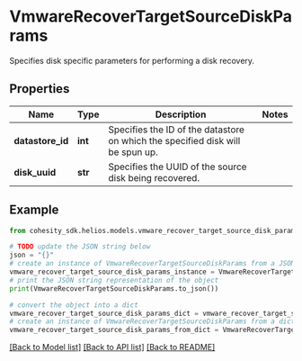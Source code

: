 # VmwareRecoverTargetSourceDiskParams

Specifies disk specific parameters for performing a disk recovery.

## Properties

Name | Type | Description | Notes
------------ | ------------- | ------------- | -------------
**datastore_id** | **int** | Specifies the ID of the datastore on which the specified disk will be spun up. | 
**disk_uuid** | **str** | Specifies the UUID of the source disk being recovered. | 

## Example

```python
from cohesity_sdk.helios.models.vmware_recover_target_source_disk_params import VmwareRecoverTargetSourceDiskParams

# TODO update the JSON string below
json = "{}"
# create an instance of VmwareRecoverTargetSourceDiskParams from a JSON string
vmware_recover_target_source_disk_params_instance = VmwareRecoverTargetSourceDiskParams.from_json(json)
# print the JSON string representation of the object
print(VmwareRecoverTargetSourceDiskParams.to_json())

# convert the object into a dict
vmware_recover_target_source_disk_params_dict = vmware_recover_target_source_disk_params_instance.to_dict()
# create an instance of VmwareRecoverTargetSourceDiskParams from a dict
vmware_recover_target_source_disk_params_from_dict = VmwareRecoverTargetSourceDiskParams.from_dict(vmware_recover_target_source_disk_params_dict)
```
[[Back to Model list]](../README.md#documentation-for-models) [[Back to API list]](../README.md#documentation-for-api-endpoints) [[Back to README]](../README.md)


